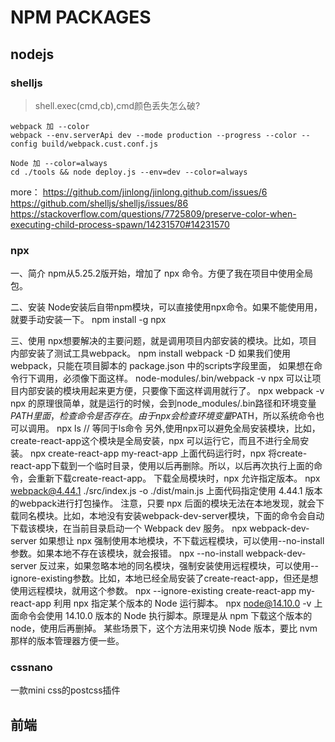 # NPM PACKAGES

## nodejs
### shelljs
 > shell.exec(cmd,cb),cmd颜色丢失怎么破?
```
webpack 加 --color
webpack --env.serverApi dev --mode production --progress --color --config build/webpack.cust.conf.js

Node 加 --color=always
cd ./tools && node deploy.js --env=dev --color=always
```
more：
https://github.com/jinlong/jinlong.github.com/issues/6
https://github.com/shelljs/shelljs/issues/86
https://stackoverflow.com/questions/7725809/preserve-color-when-executing-child-process-spawn/14231570#14231570

### npx
一、简介
npm从5.25.2版开始，增加了 npx 命令。方便了我在项目中使用全局包。

二、安装
Node安装后自带npm模块，可以直接使用npx命令。如果不能使用用，就要手动安装一下。
npm install -g npx

三、使用
npx想要解决的主要问题，就是调用项目内部安装的模块。比如，项目内部安装了测试工具webpack。
npm install webpack -D
如果我们使用webpack，只能在项目脚本的 package.json 中的scripts字段里面， 如果想在命令行下调用，必须像下面这样。
node-modules/.bin/webpack -v
npx 可以让项目内部安装的模块用起来更方便，只要像下面这样调用就行了。
npx webpack -v
npx 的原理很简单，就是运行的时候，会到node_modules/.bin路径和环境变量$PATH里面，检查命令是否存在。
由于 npx 会检查环境变量$PATH，所以系统命令也可以调用。
npx ls // 等同于ls命令
另外,使用npx可以避免全局安装模块，比如，create-react-app这个模块是全局安装，npx 可以运行它，而且不进行全局安装。
npx create-react-app my-react-app
上面代码运行时，npx 将create-react-app下载到一个临时目录，使用以后再删除。所以，以后再次执行上面的命令，会重新下载create-react-app。
下载全局模块时，npx 允许指定版本。
npx webpack@4.44.1 ./src/index.js -o ./dist/main.js
上面代码指定使用 4.44.1 版本的webpack进行打包操作。
注意，只要 npx 后面的模块无法在本地发现，就会下载同名模块。比如，本地没有安装webpack-dev-server模块，下面的命令会自动下载该模块，在当前目录启动一个 Webpack dev 服务。
npx webpack-dev-server
如果想让 npx 强制使用本地模块，不下载远程模块，可以使用--no-install参数。如果本地不存在该模块，就会报错。
npx --no-install webpack-dev-server
反过来，如果忽略本地的同名模块，强制安装使用远程模块，可以使用--ignore-existing参数。比如，本地已经全局安装了create-react-app，但还是想使用远程模块，就用这个参数。
npx --ignore-existing create-react-app my-react-app
利用 npx 指定某个版本的 Node 运行脚本。
npx node@14.10.0 -v
上面命令会使用 14.10.0 版本的 Node 执行脚本。原理是从 npm 下载这个版本的 node，使用后再删掉。
某些场景下，这个方法用来切换 Node 版本，要比 nvm 那样的版本管理器方便一些。

### cssnano
一款mini css的postcss插件

## 前端
